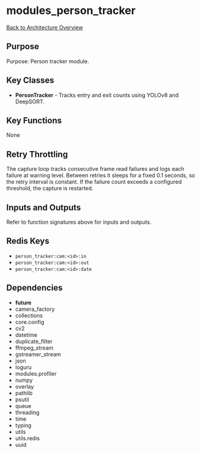 # modules_person_tracker
[Back to Architecture Overview](../README.md)

## Purpose
Purpose: Person tracker module.

## Key Classes
- **PersonTracker** - Tracks entry and exit counts using YOLOv8 and DeepSORT.

## Key Functions
None

## Retry Throttling
The capture loop tracks consecutive frame read failures and logs each
failure at warning level. Between retries it sleeps for a fixed 0.1
seconds, so the retry interval is constant. If the failure count exceeds a
configured threshold, the capture is restarted.

## Inputs and Outputs
Refer to function signatures above for inputs and outputs.

## Redis Keys
- `person_tracker:cam:<id>:in`
- `person_tracker:cam:<id>:out`
- `person_tracker:cam:<id>:date`

## Dependencies
- __future__
- camera_factory
- collections
- core.config
- cv2
- datetime
- duplicate_filter
- ffmpeg_stream
- gstreamer_stream
- json
- loguru
- modules.profiler
- numpy
- overlay
- pathlib
- psutil
- queue
- threading
- time
- typing
- utils
- utils.redis
- uuid
